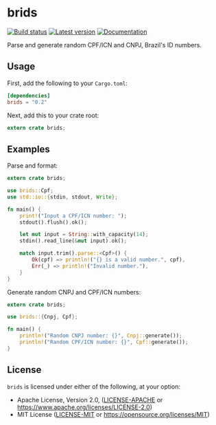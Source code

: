 # brids

[![Build status]][travis-ci.org]
[![Latest version]][crates.io]
[![Documentation]][docs.rs]

[Build Status]: https://api.travis-ci.org/ricvelozo/brids-rs.svg?branch=master
[travis-ci.org]: https://travis-ci.org/ricvelozo/brids-rs
[Latest Version]: https://img.shields.io/crates/v/brids.svg
[crates.io]: https://crates.io/crates/brids
[Documentation]: https://docs.rs/brids/badge.svg
[docs.rs]: https://docs.rs/brids

Parse and generate random CPF/ICN and CNPJ, Brazil's ID numbers.

## Usage

First, add the following to your `Cargo.toml`:

```toml
[dependencies]
brids = "0.2"
```

Next, add this to your crate root:

```rust
extern crate brids;
```

## Examples

Parse and format:

```rust
extern crate brids;

use brids::Cpf;
use std::io::{stdin, stdout, Write};

fn main() {
    print!("Input a CPF/ICN number: ");
    stdout().flush().ok();

    let mut input = String::with_capacity(14);
    stdin().read_line(&mut input).ok();

    match input.trim().parse::<Cpf>() {
        Ok(cpf) => println!("{} is a valid number.", cpf),
        Err(_) => println!("Invalid number."),
    }
}
```

Generate random CNPJ and CPF/ICN numbers:

```rust
extern crate brids;

use brids::{Cnpj, Cpf};

fn main() {
    println!("Random CNPJ number: {}", Cnpj::generate());
    println!("Random CPF/ICN number: {}", Cpf::generate());
}
```

## License

`brids` is licensed under either of the following, at your option:

*   Apache License, Version 2.0, ([LICENSE-APACHE](LICENSE-APACHE) or
    https://www.apache.org/licenses/LICENSE-2.0)
*   MIT License ([LICENSE-MIT](LICENSE-MIT) or
    https://opensource.org/licenses/MIT)
